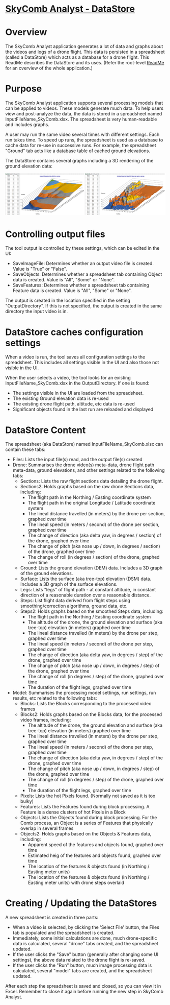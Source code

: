 # [SkyComb Analyst - DataStore](https://github.com/PhilipQuirke/SkyCombAnalystHelp/) 

# Overview
The SkyComb Analyst application generates a lot of data and graphs about the videos and logs of a drone flight. 
This data is persisted in a spreadsheet (called a DataStore) which acts as a database for a drone flight.
This ReadMe describes the DataStore and its uses. 
(Refer the root-level [ReadMe](./README.md) for an overview of the whole application.)


# Purpose
The SkyComb Analyst application supports several processing models that can be applied to videos. 
These models generate much data. To help users view and post-analyze the data, the data is stored in a spreadsheet 
named InputFileName_SkyComb.xlsx. The spreadsheet is very human-readable and includes graphs.

A user may run the same video several times with different settings. Each run takes time. 
To speed up runs, the spreadsheet is used as a database to cache data for re-use in successive runs.
For example, the spreadsheet "Ground" tab acts like a database table of cached ground elevations. 

The DataStore contains several graphs including a 3D rendering of the ground elevation data:

![DataStore Example Ground Graph](./Static/Overview2.png?raw=true "DataStore Example Ground Graph")


# Controlling output files
The tool output is controlled by these settings, which can be edited in the UI:
- SaveImageFile: Determines whether an output video file is created. Value is "True" or "False". 
- SaveObjects: Determines whether a spreadsheet tab containing Object data is created. Value is "All", "Some" or "None". 
- SaveFeatures: Determines whether a spreadsheet tab containing Feature data is created. Value is "All", "Some" or "None". 

The output is created in the location specified in the setting "OutputDirectory". 
If this is not specified, the output is created in the same directory the input video is in.
		

# DataStore caches configuration settings
When a video is run, the tool saves all configuration settings to the spreadsheet. 
This includes all settings visible in the UI and also those not visible in the UI.

When the user selects a video, the tool looks for an existing InputFileName_SkyComb.xlsx 
in the OutputDirectory. If one is found:
- The settings visible in the UI are loaded from the spreadsheet.
- The existing Ground elevation data is re-used
- The existing drone flight path, altitude, etc data is re-used
- Significant objects found in the last run are reloaded and displayed


# DataStore Content
The spreadsheet (aka DataStore) named InputFileName_SkyComb.xlsx can contain these tabs:
- Files: Lists the input file(s) read, and the output file(s) created
- Drone: Summarises the drone video(s) meta-data, drone flight path meta-data, ground elevations, and other settings related to the following tabs:
	- Sections: Lists the raw flight sections data detailing the drone flight. 
	- Sections2: Holds graphs based on the raw drone Sections data, including:
		- The flight path in the Northing / Easting coordinate system
		- The flight path in the original Longitude / Latitude coordinate system   	
		- The lineal distance travelled (in meters) by the drone per section, graphed over time 
		- The lineal speed (in meters / second) of the drone per section, graphed over time
		- The change of direction (aka delta yaw, in degrees / section) of the drone, graphed over time 
		- The change of pitch (aka nose up / down, in degrees / section) of the drone, graphed over time 
		- The change of roll (in degrees / section) of the drone, graphed over time 
	- Ground: Lists the ground elevation (DEM) data. Includes a 3D graph of the ground elevations.
	- Surface: Lists the surface (aka tree-top) elevation (DSM) data. Includes a 3D graph of the surface elevations.
	- Legs: Lists "legs" of flight path - at constant altitude, in constant direction of a reasonable duration over a reasonable distance. 
	- Steps: List flight data derived from flight steps using smoothing/correction algorithms, ground data, etc.
	- Steps2: Holds graphs based on the smoothed Steps data, including:
		- The flight path in the Northing / Easting coordinate system
		- The altitude of the drone, the ground elevation and surface (aka tree-top) elevation (in meters) graphed over time	
		- The lineal distance travelled (in meters) by the drone per step, graphed over time 
		- The lineal speed (in meters / second) of the drone per step, graphed over time
		- The change of direction (aka delta yaw, in degrees / step) of the drone, graphed over time 
		- The change of pitch (aka nose up / down, in degrees / step) of the drone, graphed over time 
		- The change of roll (in degrees / step) of the drone, graphed over time 
		- The duration of the flight legs, graphed over time 
- Model: Summarises the processing model settings, run settings, run results, etc related to the following tabs:
	- Blocks: Lists the Blocks corresponding to the processed video frames
	- Blocks2: Holds graphs based on the Blocks data, for the processed video frames, including:
		- The altitude of the drone, the ground elevation and surface (aka tree-top) elevation (in meters) graphed over time	
		- The lineal distance travelled (in meters) by the drone per step, graphed over time 
		- The lineal speed (in meters / second) of the drone per step, graphed over time
		- The change of direction (aka delta yaw, in degrees / step) of the drone, graphed over time 
		- The change of pitch (aka nose up / down, in degrees / step) of the drone, graphed over time 
		- The change of roll (in degrees / step) of the drone, graphed over time 
		- The duration of the flight legs, graphed over time 
	- Pixels: Lists the hot Pixels found. (Normally not saved as it is too bulky)
	- Features: Lists the Features found during block processing. A Feature is a dense clusters of hot Pixels in a Block
	- Objects: Lists the Objects found during block processing. For the Comb process, an Object is a series of Features that physically overlap in several frames 
	- Objects2: Holds graphs based on the Objects & Features data, including:
		- Apparent speed of the features and objects found, graphed over time   
		- Estimated heig of the features and objects found, graphed over time   
		- The location of the features & objects found (in Northing / Easting meter units)
		- The location of the features & objects found (in Northing / Easting meter units) with drone steps overlaid

# Creating / Updating the DataStores 
A new spreadsheet is created in three parts:
- When a video is selected, by clicking the 'Select File' button, the Files tab is populated and the spreadsheet is created.
- Immediately, some initial calculations are done, much drone-specific data is calculated, several "drone" tabs created, and the spreadsheet updated.
- If the user clicks the "Save" button (generally after changing some UI settings), the above data related to the drone flight is re-saved.
- If the user clicks the "Run" button, much image processing data is calculated, several "model" tabs are created, and the spreadsheet updated.

After each step the spreadsheet is saved and closed, so you can view it in Excel. 
Remember to close it again before running the new step in SkyComb Analyst.
